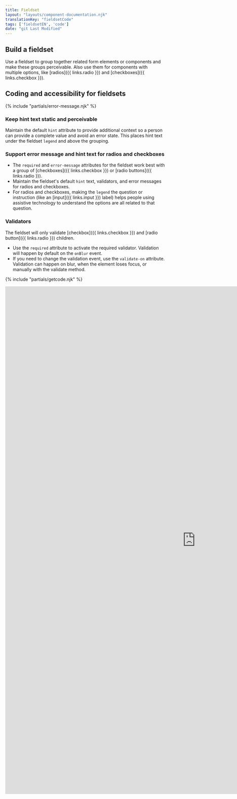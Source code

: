 ```yaml
---
title: Fieldset
layout: "layouts/component-documentation.njk"
translationKey: "fieldsetCode"
tags: ['fieldsetEN', 'code']
date: "git Last Modified"
---
```


## Build a fieldset

Use a fieldset to group together related form elements or components and make these groups perceivable. Also use them for components with multiple options, like [radios]({{ links.radio }}) and [checkboxes]({{ links.checkbox }}).

## Coding and accessibility for fieldsets

{% include "partials/error-message.njk" %}

### Keep hint text static and perceivable

Maintain the default `hint` attribute to provide additional context so a person can provide a complete value and avoid an error state. This places hint text under the fieldset `legend` and above the grouping.

### Support error message and hint text for radios and checkboxes

- The `required` and `error-message` attributes for the fieldset work best with a group of [checkboxes]({{ links.checkbox }}) or [radio buttons]({{ links.radio }}).
- Maintain the fieldset's default `hint` text, validators, and error messages for radios and checkboxes.
- For radios and checkboxes, making the `legend` the question or instruction (like an [input]({{ links.input }}) label) helps people using assistive technology to understand the options are all related to that question.

### Validators

The fieldset will only validate [checkbox]({{ links.checkbox }}) and [radio button]({{ links.radio }}) children.

- Use the `required` attribute to activate  the required validator. Validation will happen by default on the `onBlur` event.
- If you need to change the validation event, use the `validate-on` attribute. Validation can happen on blur, when the element loses focus, or manually with the validate method.

{% include "partials/getcode.njk" %}

<div class="iframe-container">
  <iframe
    title="Overview of gcds-fieldset properties and events."
    src="https://cds-snc.github.io/gcds-components/iframe.html?viewMode=docs&singleStory=true&id=components-fieldset--events-properties"
    width="1200"
    height="1600"
    style="display: block; margin: 0 auto;"
    frameBorder="0"
    allow="clipboard-write"
  ></iframe>
</div>
